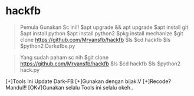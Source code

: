 # hackfb
>Pemula Gunakan Sc ini!!
$apt upgrade && apt upgrade
$apt install git 
$apt install python
$apt install python2
$pkg install mechanize
$git clone https://github.com/Mryansfb/hackfb
$ls
$cd hackfb
$ls
$python2 Darkefbe.py

>Yang sudah paham sc nih
$git clone https://github.com/Mryansfb/hackfb
$ls
$cd hackfb
$ls
$python2 hack.py 

[+]Tools Ini Update Dark-FB
[+]Gunakan dengan bijak:V
[+]Recode?Mandul!!
[OK√]Gunakan selalu Tools ini selalu okeh..
